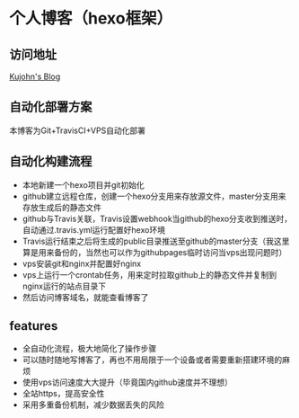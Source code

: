 # 个人博客（hexo框架）

## 访问地址
[Kujohn's Blog](http://ikuyman.pub/)

## 自动化部署方案
本博客为Git+TravisCI+VPS自动化部署

## 自动化构建流程
* 本地新建一个hexo项目并git初始化
* github建立远程仓库，创建一个hexo分支用来存放源文件，master分支用来存放生成后的静态文件
* github与Travis关联，Travis设置webhook当github的hexo分支收到推送时，自动通过.travis.yml运行配置好hexo环境
* Travis运行结束之后将生成的public目录推送至github的master分支（我这里算是用来备份的，当然也可以作为githubpages临时访问当vps出现问题时）
* vps安装git和nginx并配置好nginx
* vps上运行一个crontab任务，用来定时拉取github上的静态文件并复制到nginx运行的站点目录下
* 然后访问博客域名，就能查看博客了

## features
* 全自动化流程，极大地简化了操作步骤
* 可以随时随地写博客了，再也不用局限于一个设备或者需要重新搭建环境的麻烦
* 使用vps访问速度大大提升（毕竟国内github速度并不理想）
* 全站https，提高安全性
* 采用多重备份机制，减少数据丢失的风险

 